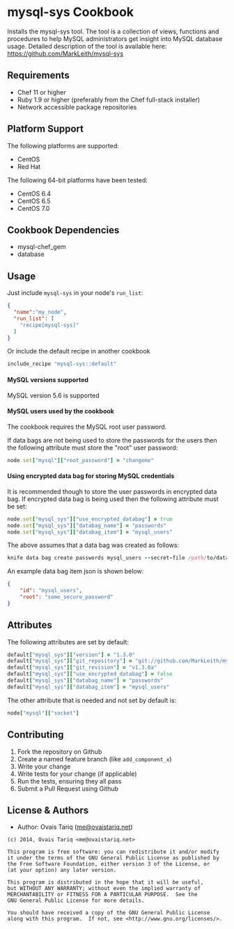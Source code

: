 mysql-sys Cookbook
==================
Installs the mysql-sys tool. The tool is a collection of views, functions and procedures to help MySQL administrators get insight into MySQL database usage. 
Detailed description of the tool is available here: https://github.com/MarkLeith/mysql-sys

Requirements
------------
- Chef 11 or higher
- Ruby 1.9 or higher (preferably from the Chef full-stack installer)
- Network accessible package repositories

Platform Support
----------------
The following platforms are supported:
* CentOS
* Red Hat

The following 64-bit platforms have been tested:
* CentOS 6.4
* CentOS 6.5
* CentOS 7.0

Cookbook Dependencies
---------------------
- mysql-chef_gem
- database

Usage
-----
Just include `mysql-sys` in your node's `run_list`:

```json
{
  "name":"my_node",
  "run_list": [
    "recipe[mysql-sys]"
  ]
}
```

Or include the default recipe in another cookbook
```ruby
include_recipe "mysql-sys::default"
```

#### MySQL versions supported
MySQL version 5.6 is supported

#### MySQL users used by the cookbook
The cookbook requires the MySQL root user password.

If data bags are not being used to store the passwords for the users then the following attribute must store the "root" user password:
```ruby
node.set["mysql"]["root_password"] = "changeme"
```

#### Using encrypted data bag for storing MySQL credentials
It is recommended though to store the user passwords in encrypted data bag.
If encrypted data bag is being used then the following attribute must be set:
```ruby
node.set["mysql_sys"]["use_encrypted_databag"] = true
node.set["mysql_sys"]["databag_name"] = "passwords"
node.set["mysql_sys"]["databag_item"] = "mysql_users"
```

The above assumes that a data bag was created as follows:
```ruby
knife data bag create passwords mysql_users --secret-file /path/to/databag_encryption_key
```

An example data bag item json is shown below:
```json
{
    "id": "mysql_users",
    "root": "some_secure_password"
}
```

Attributes
----------
The following attributes are set by default:
```ruby
default["mysql_sys"]["version"] = "1.3.0"
default["mysql_sys"]["git_repository"] = "git://github.com/MarkLeith/mysql-sys.git"
default["mysql_sys"]["git_revision"] = "v1.3.0a"
default["mysql_sys"]["use_encrypted_databag"] = false
default["mysql_sys"]["databag_name"] = "passwords"
default["mysql_sys"]["databag_item"] = "mysql_users"
```

The other attribute that is needed and not set by default is:
```ruby
node["mysql"]["socket"]
```

Contributing
------------
1. Fork the repository on Github
2. Create a named feature branch (like `add_component_x`)
3. Write your change
4. Write tests for your change (if applicable)
5. Run the tests, ensuring they all pass
6. Submit a Pull Request using Github

License & Authors
-----------------
- Author: Ovais Tariq (<me@ovaistariq.net>)

```text
(c) 2014, Ovais Tariq <me@ovaistariq.net>

This program is free software: you can redistribute it and/or modify
it under the terms of the GNU General Public License as published by
the Free Software Foundation, either version 3 of the License, or
(at your option) any later version.

This program is distributed in the hope that it will be useful,
but WITHOUT ANY WARRANTY; without even the implied warranty of
MERCHANTABILITY or FITNESS FOR A PARTICULAR PURPOSE.  See the
GNU General Public License for more details.

You should have received a copy of the GNU General Public License
along with this program.  If not, see <http://www.gnu.org/licenses/>.
```
